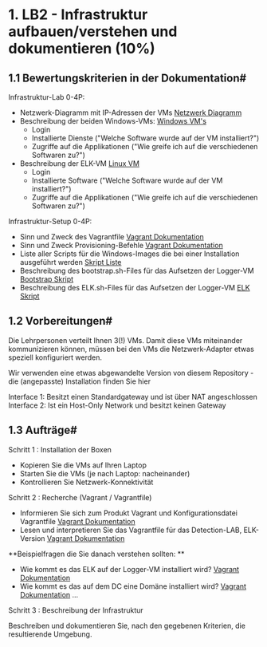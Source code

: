 # 1. LB2 - Infrastruktur aufbauen/verstehen und dokumentieren (10%)

## 1.1 Bewertungskriterien in der Dokumentation#

Infrastruktur-Lab 0-4P:

 - Netzwerk-Diagramm mit IP-Adressen der VMs [Netzwerk Diagramm](tech_daten/Netzwerk_Diagramm_P1.md)
 - Beschreibung der beiden Windows-VMs: [Windows VM's](tech_daten/WindowsVMs.md)
     - Login
     - Installierte Dienste ("Welche Software wurde auf der VM installiert?")
     - Zugriffe auf die Applikationen ("Wie greife ich auf die verschiedenen Softwaren zu?")
 - Beschreibung der ELK-VM [Linux VM](tech_daten/LinuxVM.md)
     - Login
     - Installierte Software ("Welche Software wurde auf der VM installiert?")
     - Zugriffe auf die Applikationen ("Wie greife ich auf die verschiedenen Softwaren zu?")

Infrastruktur-Setup 0-4P:

- Sinn und Zweck des Vagrantfile [Vagrant Dokumentation](tech_daten/Vagrant_P1.md)
- Sinn und Zweck Provisioning-Befehle [Vagrant Dokumentation](tech_daten/Vagrant_P1.md)
- Liste aller Scripts für die Windows-Images die bei einer Installation ausgeführt werden [Skript Liste](tech_daten/skripts_P1.md)
- Beschreibung des bootstrap.sh-Files für das Aufsetzen der Logger-VM [Bootstrap Skript](tech_daten/bootstrap_P1.md)
- Beschreibung des ELK.sh-Files für das Aufsetzen der Logger-VM [ELK Skript](tech_daten/elk_P1.md)

## 1.2 Vorbereitungen#

Die Lehrpersonen verteilt Ihnen 3(!) VMs. Damit diese VMs miteinander kommunizieren können, müssen bei den VMs die Netzwerk-Adapter etwas speziell konfiguriert werden.

Wir verwenden eine etwas abgewandelte Version von diesem Repository - die (angepasste) Installation finden Sie hier

Interface 1:
Besitzt einen Standardgateway und ist über NAT angeschlossen
Interface 2:
Ist ein Host-Only Network und besitzt keinen Gateway

## 1.3 Aufträge#

Schritt 1 : Installation der Boxen

- Kopieren Sie die VMs auf Ihren Laptop
- Starten Sie die VMs (je nach Laptop: nacheinander)
- Kontrollieren Sie Netzwerk-Konnektivität

Schritt 2 : Recherche (Vagrant / Vagrantfile)

 - Informieren Sie sich zum Produkt Vagrant und Konfigurationsdatei Vagrantfile [Vagrant Dokumentation](tech_daten/Vagrant_P1.md)
 - Lesen und interpretieren Sie das Vagrantfile für das Detection-LAB, ELK-Version [Vagrant Dokumentation](tech_daten/Vagrant_P1.md)

**Beispielfragen die Sie danach verstehen sollten: **

 - Wie kommt es das ELK auf der Logger-VM installiert wird? [Vagrant Dokumentation](tech_daten/Vagrant_P1.md)
 - Wie kommt es das auf dem DC eine Domäne installiert wird? [Vagrant Dokumentation](tech_daten/Vagrant_P1.md)
 ...

Schritt 3 : Beschreibung der Infrastruktur

Beschreiben und dokumentieren Sie, nach den gegebenen Kriterien, die resultierende Umgebung.
